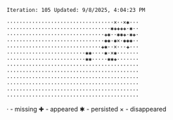 `Iteration: 105 Updated: 9/8/2025, 4:04:23 PM`
<!-- GOL_START -->
`··································×··×✱···`</br>
`·································✱✚✚✚✚·✱··`</br>
`·······························✚✱··✱✱✚·✱✚·`</br>
`·······························✱✱·✱×·✱✱✱··`</br>
`······························✚✱··×···✚···`</br>
`·························✱✱····✱·×✱·······`</br>
`·························✱✱·····✱✱✚·······`</br>
`··········································`</br>
`··········································`</br>
`··········································`</br>
`··········································`</br>
`··········································`</br>
`··········································`</br>
<!-- GOL_END -->
· - missing
✚ - appeared
✱ - persisted
× - disappeared